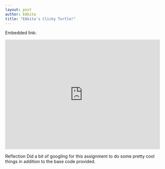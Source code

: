 ```yaml
---
layout: post
author: EAkita
title: "EAkita's Clicky Turtle!"
---
```


Embedded link: 

<iframe src="https://trinket.io/embed/python/5521efa87a" width="100%" height="356" frameborder="0" marginwidth="0" marginheight="0" allowfullscreen></iframe>


Reflection
Did a bit of googling for this assignment to do some pretty cool things in addition to the base code provided.  
